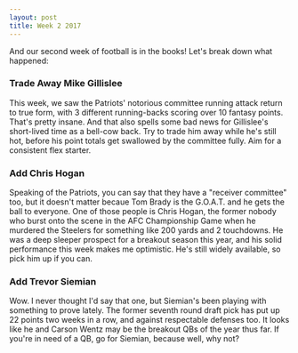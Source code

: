 ```yaml
---
layout: post
title: Week 2 2017 
---
```


And our second week of football is in the books! Let's break down what happened:

### Trade Away Mike Gillislee
This week, we saw the Patriots' notorious committee running attack return to true form, with 3 different running-backs scoring over 10 fantasy points. That's pretty insane. And that also spells some bad news for Gillislee's short-lived time as a bell-cow back. Try to trade him away while he's still hot, before his point totals get swallowed by the committee fully. Aim for a consistent flex starter.

### Add Chris Hogan
Speaking of the Patriots, you can say that they have a "receiver committee" too, but it doesn't matter becaue Tom Brady is the G.O.A.T. and he gets the ball to everyone. One of those people is Chris Hogan, the former nobody who burst onto the scene in the AFC Championship Game when he murdered the Steelers for something like 200 yards and 2 touchdowns. He was a deep sleeper prospect for a breakout season this year, and his solid performance this week makes me optimistic. He's still widely available, so pick him up if you can.

### Add Trevor Siemian
Wow. I never thought I'd say that one, but Siemian's been playing with something to prove lately. The former seventh round draft pick has put up 22 points two weeks in a row, and against respectable defenses too. It looks like he and Carson Wentz may be the breakout QBs of the year thus far. If you're in need of a QB, go for Siemian, because well, why not?

